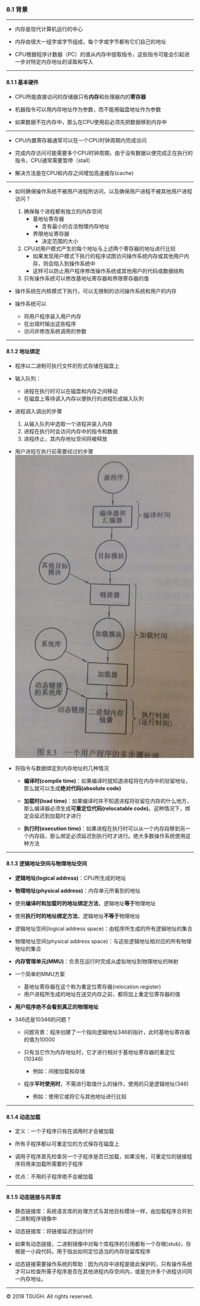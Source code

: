 ### 8.1 背景
---

- 内存是现代计算机运行的中心

- 内存由很大一组字或字节组成，每个字或字节都有它们自己的地址

- CPU根据程序计数器（PC）的值从内存中提取指令，这些指令可能会引起进一步对特定内存地址的读取和写入
---
#### 8.1.1 基本硬件

- CPU所能直接访问的存储器只有**内存**和处理器内的**寄存器**

- 机器指令可以用内存地址作为参数，而不能用磁盘地址作为参数

- 如果数据不在内存中，那么在CPU使用前必须先把数据移到内存中

---

- CPU内置寄存器通常可以在一个CPU时钟周期内完成访问

- 完成内存访问可能需要多个CPU时钟周期，由于没有数据以便完成正在执行的指令，CPU通常需要暂停（stall）

- 解决方法是在CPU和内存之间增加高速缓存(cache)

---

- 如何确保操作系统不被用户进程所访问，以及确保用户进程不被其他用户进程访问？
    1. 确保每个进程都有独立的内存空间
        - 基地址寄存器
            - 含有最小的合法物理内存地址
        - 界限地址寄存器
            - 决定范围的大小
    2. CPU对用户模式产生的每个地址与上述两个寄存器的地址进行比较
        - 如果发现用户模式下执行的程序试图访问操作系统内存或其他用户内存，则会陷入到操作系统中
        - 这样可以防止用户程序修改操作系统或其他用户的代码或数据结构
    3. 只有操作系统可以修改基地址寄存器和界限寄存器的值

- 操作系统在内核模式下执行，可以无限制的访问操作系统和用户的内存

- 操作系统可以
    - 将用户程序装入用户内存
    - 在出错时输出这些程序
    - 访问并修改系统调用的参数
---
#### 8.1.2 地址绑定

- 程序以二进制可执行文件的形式存储在磁盘上

- 输入队列： 
    - 进程在执行时可以在磁盘和内存之间移动
    - 在磁盘上等待调入内存以便执行的进程形成输入队列

- 进程调入调出的步骤
    1. 从输入队列中选取一个进程并装入内存
    2. 进程在执行时会访问内存中的指令和数据
    3. 进程终止，其内存地址空间将被释放

- 用户进程在执行前需要经过的步骤  
![](resource/用户程序执行前步骤.jpg)

- 将指令与数据绑定到内存地址的几种情况
    - **编译时(compile time)**：如果编译时就知道进程将在内存中的驻留地址，那么就可以生成**绝对代码(absolute code)**

    - **加载时(load time)**：如果编译时并不知道进程将驻留在内存的什么地方，那么编译器必须生成**可重定位代码(relocatable code)**。这种情况下，绑定会延迟到加载时才进行

    - **执行时(execution time)**：如果进程在执行时可以从一个内存段移到另一个内存段，那么绑定必须延迟到执行时才进行。绝大多数操作系统使用这种方法
---
#### 8.1.3 逻辑地址空间与物理地址空间

- **逻辑地址(logical address)**：CPU所生成的地址

- **物理地址(physical address)**：内存单元所看到的地址

- 使用**编译时和加载时的地址绑定方法**，逻辑地址**等于**物理地址

- 使用**执行时的地址绑定方法**，逻辑地址**不等于**物理地址

- 逻辑地址空间(logical address space)：由程序所生成的所有逻辑地址的集合

- 物理地址空间(physical address space)：与这些逻辑地址相对应的所有物理地址的集合

- **内存管理单元(MMU)**：负责在运行时完成从虚拟地址到物理地址的映射

- 一个简单的MMU方案
    - 基地址寄存器在这个称为重定位寄存器(relocation register)
    - 用户进程所生成的地址在送交内存之前，都将加上重定位寄存器的值

- **用户程序绝不会看到真正的物理地址**

- 346还是10346的问题？
    - 问题背景：程序创建了一个指向逻辑地址346的指针，此时基地址寄存器的值为10000

    - 只有当它作为内存地址时，它才进行相对于基地址寄存器的重定位(10346)
        - 例如：间接加载和存储
    - 程序**平时使用时**，不需进行取值什么的操作，使用的只是逻辑地址(346)
        - 例如：使用它或将它与其他地址进行比较

---
#### 8.1.4 动态加载

- 定义：一个子程序只有在调用时才会被加载

- 所有子程序都以可重定位的方式保存在磁盘上

- 调用子程序首先检查另一个子程序是否已加载，如果没有，可重定位的链接程序将用来加载所需要的子程序

- 优点：不用的子程序绝不会被加载

---
#### 8.1.5 动态链接与共享库

- 静态链接库：系统语言库的处理方式与其他目标模块一样，由加载程序合并到二进制程序镜像中

- 动态链接库：将链接延迟到运行时

- 如果有动态链接，二进制镜像中对每个库程序的引用都有一个存根(stub)，存根是一小段代码，用于指出如何定位适当的内存驻留库程序

- 动态链接需要操作系统的帮助：因为内存中进程是彼此保护的，只有操作系统才可以检查所需子程序是否在其他进程内存空间内，或是允许多个进程访问同一内存地址。
---
&copy; 2018 T0UGH. All rights reserved.
